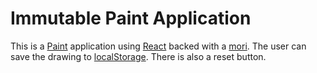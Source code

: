 # Immutable Paint Application

This is a [Paint] application using [React] backed with a [mori][persistent data
structure]. The user can save the drawing to [localStorage]. There is also a reset
button.

[Paint]:https://en.wikipedia.org/wiki/Microsoft_Paint
[persistent data structure]:https://en.wikipedia.org/wiki/Persistent_data_structure
[React]:https://facebook.github.io/react/
[localStorage]:https://developer.mozilla.org/en-US/docs/Web/API/Window/localStorage
[mori]:http://swannodette.github.io/mori/
